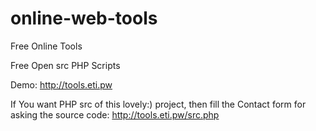 # online-web-tools
Free Online Tools 

Free Open src PHP Scripts

Demo: http://tools.eti.pw

If You want PHP src of this lovely:) project, then fill the Contact form for asking the source code: 
http://tools.eti.pw/src.php
